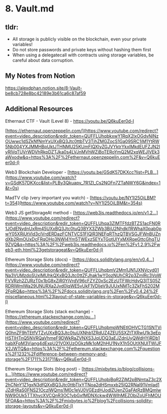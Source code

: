 # 8. Vault.md

## tldr:
- All storage is publicly visible on the blockchain, even your private variables!
- Do not store passwords and private keys without hashing them first
- When using a delegatecall with contracts using storage variables, be careful about data corruption.

## My Notes from Notion
https://alexdphan.notion.site/8-Vault-be8cb728e8bc42189e3b61ca6c87af59

## Additional Resources

Ethernaut CTF - Vault (Level 8) -
https://youtu.be/Q6kuEer0d-I

[https://ethernaut.openzeppelin.com/](https://www.youtube.com/redirect?event=video_description&redir_token=QUFFLUhqbkxwY1RqX2lxOGdvNlNzOUwwc1dSZkNfNmYxUXxBQ3Jtc0ttbTV3TjhZMGZocS1Ga09SRC1iM1YtRW5Nb004YXJMMHBpUktJTHNMU25KUmFIQXIyZGJVYktrYkxIMkdEUFZJN2IyRlVqTUVrWDVhRkpDZTJka0s4LVJnMVhWZjBoTERoYmQ2M2xqWEJIVEk3aWxodw&q=https%3A%2F%2Fethernaut.openzeppelin.com%2F&v=Q6kuEer0d-I)

Web3 Blockchain Developer -
[https://youtu.be/GSdK57DKXcc?list=PLB...](https://www.youtube.com/watch?v=GSdK57DKXcc&list=PLBy3Qkuapv_7R1ZI_Cs2NOFn7ZTaNWY6G&index=1&t=0s)

MadTV clip (very important you watch) -
[https://youtu.be/NY1l25OiLBM?t=354](https://www.youtube.com/watch?v=NY1l25OiLBM&t=354s)

Web3 JS getStorageAt method -
[https://web3js.readthedocs.io/en/v1.2...](https://www.youtube.com/redirect?event=video_description&redir_token=QUFFLUhqa3ZlMTFfdzBTZS1acFN0R1JOdENydnUxRm45UXxBQ3Jtc0tuQ3BYX3ZWb3BiU2NhdkI1RWhaX0pab0pwY05XRjUtVld3clVrdERDazFCNTVCS1FIQlR3NEFqRThzQTBVSGJFWnBUZndXb2RmOUxDcFRqOHo3NWI4Ym5TWExzSEYxTGotUlYxMXRqeGttcGhqTU9ZVQ&q=https%3A%2F%2Fweb3js.readthedocs.io%2Fen%2Fv1.2.9%2Fweb3-eth.html%23getstorageat&v=Q6kuEer0d-I)

Ethereum Storage Slots (docs) -
[https://docs.soliditylang.org/en/v0.4...](https://www.youtube.com/redirect?event=video_description&redir_token=QUFFLUhqbmV2Mm1JN1JXNVcyd01Na3VUMzdoSUxlMUhkQXxBQ3Jtc0ttZFJhak1wY0ozNUhCR2p3ZmlRc3VoWFVVRzh2ZURzT0x1bG8xZjR0YjVrdV96cFZYZ0xSc2EzUTFWcHdvQ3lTS05ZRDRlWmlWa29UNURXa2Jvd0lqWE5vUkF1VDljeV9JUUxNMTc3ZkFhS202M2FpRQ&q=https%3A%2F%2Fdocs.soliditylang.org%2Fen%2Fv0.4.24%2Fmiscellaneous.html%23layout-of-state-variables-in-storage&v=Q6kuEer0d-I)

Ethereum Storage Slots (stack exchange) - 
[https://ethereum.stackexchange.com/qu...](https://www.youtube.com/redirect?event=video_description&redir_token=QUFFLUhqbmpWNEtlOHVCTG1SNTViQ0hnZF9hTEtfVTZvUXxBQ3Jtc0tuUXNhb1ZRdUZ4ZEU5SXZtTXRwU1k3eEpHSTlHTnQ5NVRQaVhmeF9DWkRaZVNXS3JqUDQ3aEJZdnUyQWdHYjRDb1habXFpM3Viang4dExpU21VOXUzOGkzMk1oM2hHU1NvX1h5OUtXNUlTWlJFX2JWTQ&q=https%3A%2F%2Fethereum.stackexchange.com%2Fquestions%2F1232%2Fdifference-between-memory-and-storage%2F1711%231711&v=Q6kuEer0d-I)

Ethereum Storage Slots (blog post) -
[https://mixbytes.io/blog/collisions-s...](https://www.youtube.com/redirect?event=video_description&redir_token=QUFFLUhqbjBqR2ZjM2pBNmtaZ3c2X2hCNnY1Z1gxN3dfQXxBQ3Jtc0ttbTlxYTNoa2dHSmxxb25lQ2RNal91Vmlad1JZdHRaS0FNS21OczlWQms1M0c1eVJ0VGEzdHJodlZUenZGaFAtRzBMQmlwNW9OUk5TTXhvcXVCQnR3OC1vbGxfMDNXckw4WWlhMEZObjZoUFhMOU5FOA&q=https%3A%2F%2Fmixbytes.io%2Fblog%2Fcollisions-solidity-storage-layouts&v=Q6kuEer0d-I)

